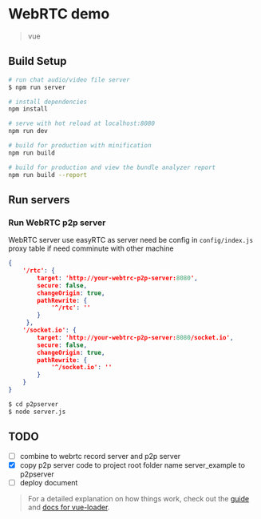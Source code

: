 # WebRTC demo

> vue

## Build Setup

```bash
# run chat audio/video file server
$ npm run server
```
``` bash
# install dependencies
npm install

# serve with hot reload at localhost:8080
npm run dev

# build for production with minification
npm run build

# build for production and view the bundle analyzer report
npm run build --report
```
## Run servers
### Run WebRTC p2p server
WebRTC server use easyRTC as server need be config in
```config/index.js``` proxy table if need comminute with other
machine
```json
{
    '/rtc': {
        target: 'http://your-webtrc-p2p-server:8080',
        secure: false,
        changeOrigin: true,
        pathRewrite: {
            '^/rtc': ''
        }
     },
    '/socket.io': {
        target: 'http://your-webtrc-p2p-server:8080/socket.io',
        secure: false,
        changeOrigin: true,
        pathRewrite: {
            '^/socket.io': ''
        }
    }
}

```
```bash
$ cd p2pserver
$ node server.js
```
## TODO
- [ ] combine to webrtc record server and p2p server
- [x] copy p2p server code to project root folder
      name server_example to p2pserver
- [ ] deploy document
> For a detailed explanation on how things work, check out the [guide](http://vuejs-templates.github.io/webpack/) and [docs for vue-loader](http://vuejs.github.io/vue-loader).
